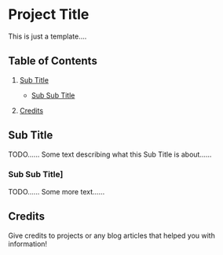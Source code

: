 # Project Title

This is just a template....

## <a name='TOC'>Table of Contents</a>

1. [Sub Title](#link-1)
    * [Sub Sub Title](#link-1-1)

2. [Credits](#credits)

## <a name='link-1'>Sub Title</a>

TODO...... Some text describing what this Sub Title is about......

### <a name='link-1-1'>Sub Sub Title]</a>

TODO...... Some more text......


## <a name='credits'>Credits</a>

Give credits to projects or any blog articles that helped you with information!